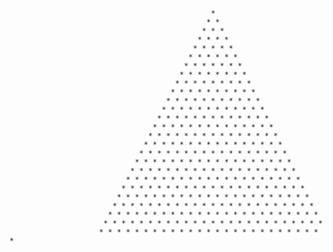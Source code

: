                                                  *
                                                * *
                                               * * *
                                              * * * *
                                             * * * * *
                                            * * * * * *
                                           * * * * * * *
                                          * * * * * * * *
                                         * * * * * * * * *
                                        * * * * * * * * * *
                                       * * * * * * * * * * *
                                      * * * * * * * * * * * *
                                     * * * * * * * * * * * * * 
                                    * * * * * * * * * * * * * *
                                   * * * * * * * * * * * * * * *
                                  * * * * * * * * * * * * * * * *
                                 * * * * * * * * * * * * * * * * *
                                * * * * * * * * * * * * * * * * * *
                               * * * * * * * * * * * * * * * * * * *
                              * * * * * * * * * * * * * * * * * * * *
                             * * * * * * * * * * * * * * * * * * * * *
                            * * * * * * * * * * * * * * * * * * * * * *
                           * * * * * * * * * * * * * * * * * * * * * * *
                          * * * * * * * * * * * * * * * * * * * * * * * *
                         * * * * * * * * * * * * * * * * * * * * * * * * *
                        * * * * * * * * * * * * * * * * * * * * * * * * * *
